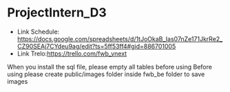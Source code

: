 # ProjectIntern_D3
- Link Schedule: https://docs.google.com/spreadsheets/d/1tJoOkaB_Ias07nZe171JkrRe2_CZ90SEAj7CYdeu9ag/edit?ts=5ff53ff4#gid=886701005
- Link Trelo:https://trello.com/fwb_vnext


When you install the sql file, please empty all tables before using
Before using please create public/images folder inside fwb_be folder to save images
